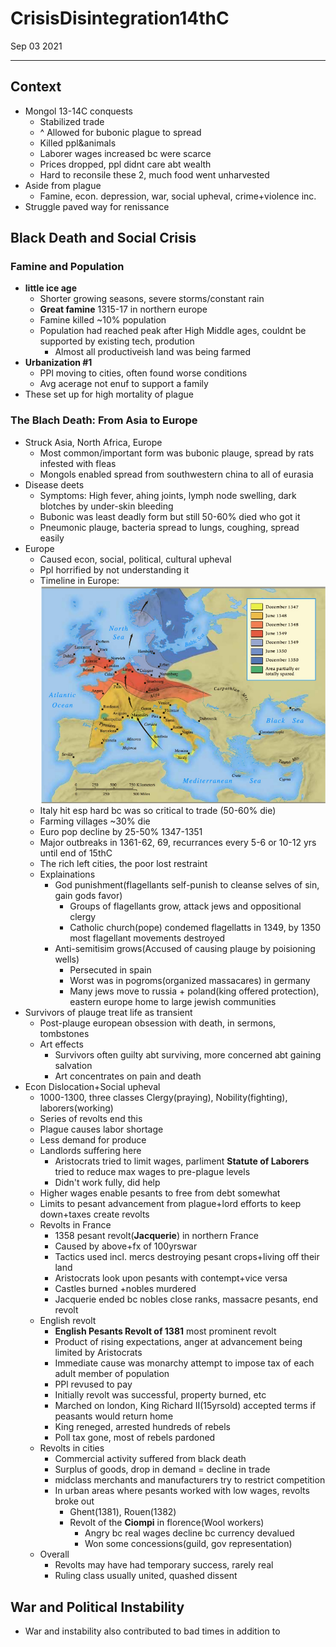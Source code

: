 # CrisisDisintegration14thC
Sep 03 2021
***
## Context
 - Mongol 13-14C conquests 
   - Stabilized trade
   - ^ Allowed for bubonic plague to spread
   - Killed ppl&animals
   - Laborer wages increased bc were scarce
   - Prices dropped, ppl didnt care abt wealth
   - Hard to reconsile these 2, much food went unharvested
 - Aside from plague
   - Famine, econ. depression, war, social upheval, crime+violence inc.
 - Struggle paved way for renissance

## Black Death and Social Crisis 
### Famine and Population
 - **little ice age**
   - Shorter growing seasons, severe storms/constant rain 
   - **Great famine** 1315-17 in northern europe 
   - Famine killed ~10% population 
   - Population had reached peak after High Middle ages, couldnt be supported by existing tech, prodution
     - Almost all productiveish land was being farmed
 - **Urbanization #1**
   - PPl moving to cities, often found worse conditions
   - Avg acerage not enuf to support a family
 - These set up for high mortality of plague

### The Blach Death: From Asia to Europe 
 - Struck Asia, North Africa, Europe
   - Most common/important form was bubonic plauge, spread by rats infested with fleas 
   - Mongols enabled spread from southwestern china to all of eurasia
 - Disease deets
   - Symptoms: High fever, ahing joints, lymph node swelling, dark blotches by under-skin bleeding
   - Bubonic was least deadly form but still 50-60% died who got it 
   - Pneumonic plauge, bacteria spread to lungs, coughing, spread easily
 - Europe 
   - Caused econ, social, political, cultural upheval
   - Ppl horrified by not understanding it 
   - Timeline in Europe: ![Spread of Bubonic Plauge in europe](./Spread%20of%20bbPlague.png)
   - Italy hit esp hard bc was so critical to trade (50-60% die)
   - Farming villages ~30% die
   - Euro pop decline by 25-50% 1347-1351
   - Major outbreaks  in 1361-62, 69, recurrances every 5-6 or 10-12 yrs until end of 15thC
   - The rich left cities, the poor lost restraint
   - Explainations 
     - God punishment(flagellants self-punish to cleanse selves of sin, gain gods favor)
       - Groups of flagellants grow, attack jews and oppositional clergy
       - Catholic church(pope) condemed flagellatts in 1349, by 1350 most flagellant movements destroyed
     - Anti-semitisim grows(Accused of causing plauge by poisioning wells)
       - Persecuted in spain
       - Worst was in pogroms(organized massacares) in germany
       - Many jews move to russia + poland(king offered protection), eastern europe home to large jewish communities
 - Survivors of plauge treat life as transient
   - Post-plauge european obsession with death, in sermons, tombstones
   - Art effects
     - Survivors often guilty abt surviving, more concerned abt gaining salvation
     - Art concentrates on pain and death
 - Econ Dislocation+Social upheval
   - 1000-1300, three classes Clergy(praying), Nobility(fighting), laborers(working)
   - Series of revolts end this
   - Plague causes labor shortage
   - Less demand for produce
   - Landlords suffering here
     - Aristocrats tried to limit wages, parliment **Statute of Laborers** tried to reduce max wages to pre-plague levels
     - Didn't work fully, did help
   - Higher wages enable pesants to free from debt somewhat
   - Limits to pesant advancement from plague+lord efforts to keep down+taxes create revolts
   - Revolts in France
     - 1358 pesant revolt(**Jacquerie**) in northern France
     - Caused by above+fx of 100yrswar
     - Tactics used incl. mercs destroying pesant crops+living off their land
     - Aristocrats look upon pesants with contempt+vice versa
     - Castles burned +nobles murdered
     - Jacquerie ended bc nobles close ranks, massacre pesants, end revolt
   - English revolt
     - **English Pesants Revolt of 1381** most prominent revolt
     - Product of rising expectations, anger at advancement being limited by Aristocrats
     - Immediate cause was monarchy attempt to impose tax of each adult member of population
     - PPl revused to pay 
     - Initially revolt was successful, property burned, etc 
     - Marched on london, King Richard II(15yrsold) accepted terms if peasants would return home
     - King reneged, arrested hundreds of rebels
     - Poll tax gone, most of rebels pardoned
   - Revolts in cities 
     - Commercial activity suffered from black death
     - Surplus of goods, drop in demand = decline in trade
     - midclass merchants and manufacturers try to restrict competition
     - In urban areas where pesants worked with low wages, revolts broke out 
       - Ghent(1381), Rouen(1382)
       - Revolt of the **Ciompi** in florence(Wool workers)
         - Angry bc real wages decline bc currency devalued
         - Won some concessions(guild, gov representation)
   - Overall
     - Revolts may have had temporary success, rarely real 
     - Ruling class usually united, quashed dissent

## War and Political Instability
 - War and instability also contributed to bad times in addition to 